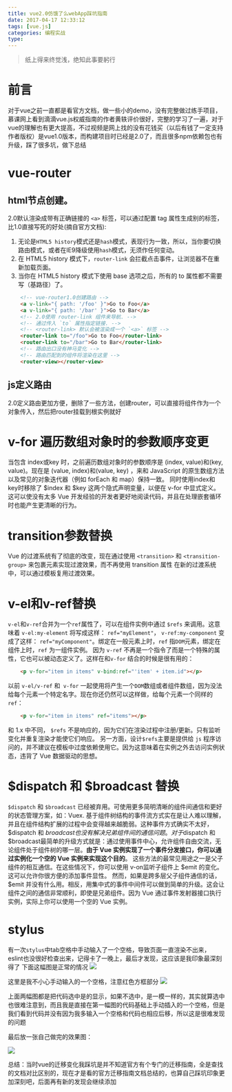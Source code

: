 ```yaml
---
title: vue2.0仿饿了么webApp踩坑指南
date: 2017-04-17 12:33:12
tags: [vue.js]
categories: 编程实战
type:
---
```

>纸上得来终觉浅，绝知此事要躬行

# 前言 #
对于vue之前一直都是看官方文档，做一些小的demo，没有完整做过练手项目，慕课网上看到滴滴vue.js权威指南的作者黄轶评价很好，完整的学习了一遍，对于vue的理解也有更大提高，不过视频是网上找的没有花钱买（以后有钱了一定支持作者版权）是vue1.0版本，而构建项目时已经是2.0了，而且很多npm依赖包也有升级，踩了很多坑，做下总结
#  vue-router #
## html节点创建。 ##
2.0默认渲染成带有正确链接的 `<a>` 标签，可以通过配置 tag 属性生成别的标签，比1.0直接写死的好处(摘自官方文档):

1. 无论是`HTML5 history`模式还是`hash`模式，表现行为一致，所以，当你要切换路由模式，或者在IE9降级使用`hash`模式，无须作任何变动。
2. 在 HTML5 history 模式下，`router-link` 会拦截点击事件，让浏览器不在重新加载页面。
3. 当你在 HTML5 history 模式下使用 base 选项之后，所有的 to 属性都不需要写（基路径）了。

```html
    <!-- vue-router1.0创建路由 -->
    <a v-link="{ path: '/foo' }">Go to Foo</a>
    <a v-link="{ path: '/bar' }">Go to Bar</a>
    <!-- 2.0使用 router-link 组件来导航. -->
    <!-- 通过传入 `to` 属性指定链接. -->
    <!-- <router-link> 默认会被渲染成一个 `<a>` 标签 -->
    <router-link to="/foo">Go to Foo</router-link>
    <router-link to="/bar">Go to Bar</router-link>
    <!-- 路由出口没有神马变化 -->
    <!-- 路由匹配到的组件将渲染在这里 --> 
	<router-view></router-view>
```
## js定义路由 ##
2.0定义路由更加方便，删除了一些方法，创建router，可以直接将组件作为一个对象传入，然后把router挂载到根实例就好
<!--more-->
# v-for 遍历数组对象时的参数顺序变更 #
当包含 index或key 时，之前遍历数组对象时的参数顺序是 (index, value)和(key, value)。现在是 (value, index)和(value, key) ，来和 JavaScript 的原生数组方法以及常见的对象迭代器（例如 forEach 和 map）保持一致。
同时使用index和key时移除了 $index 和 $key 这两个隐式声明变量，以便在 v-for 中显式定义。这可以使没有太多 Vue 开发经验的开发者更好地阅读代码，并且在处理嵌套循环时也能产生更清晰的行为。
# transition参数替换 #
Vue 的过渡系统有了彻底的改变，现在通过使用 `<transition>` 和 `<transition-group>` 来包裹元素实现过渡效果，而不再使用 transition 属性
在新的过渡系统中，可以通过模板复用过渡效果。
# v-el和v-ref替换 #
 `v-el`和`v-ref`合并为一个`ref`属性了，可以在组件实例中通过 `$refs` 来调用。这意味着 `v-el:my-element` 将写成这样： `ref="myElement"`， `v-ref:my-component` 变成了这样： `ref="myComponent"`。绑定在一般元素上时，`ref` 指`DOM`元素，绑定在组件上时，`ref` 为一组件实例。
因为 `v-ref` 不再是一个指令了而是一个特殊的属性，它也可以被动态定义了。这样在和`v-for` 结合的时候是很有用的：
```html
    <p v-for="item in items" v-bind:ref="'item' + item.id"></p>
```
以前 `v-el/v-ref` 和` v-for` 一起使用将产生一个`DOM`数组或者组件数组，因为没法给每个元素一个特定名字。现在你还仍然可以这样做，给每个元素一个同样的`ref`：
```html
    <p v-for="item in items" ref="items"></p>
```
和 1.x 中不同， `$refs` 不是响应的，因为它们在渲染过程中注册/更新。只有监听变化并重复渲染才能使它们响应。
另一方面，设计`$refs`主要是提供给 `js` 程序访问的，并不建议在模板中过度依赖使用它。因为这意味着在实例之外去访问实例状态，违背了 Vue 数据驱动的思想。
# $dispatch 和 $broadcast 替换 #
`$dispatch` 和 `$broadcast` 已经被弃用。可使用更多简明清晰的组件间通信和更好的状态管理方案，如：Vuex.
基于组件树结构的事件流方式实在是让人难以理解，并且在组件结构扩展的过程中会变得越来越脆弱。这种事件方式确实不太好，$dispatch 和 $broadcast 也没有解决兄弟组件间的通信问题。
对于$dispatch 和 $broadcast最简单的升级方式就是：通过使用事件中心，允许组件自由交流，无论组件处于组件树的哪一层。**由于 Vue 实例实现了一个事件分发接口，你可以通过实例化一个空的 Vue 实例来实现这个目的**。
这些方法的最常见用途之一是父子组件的相互通信。在这些情况下，你可以使用 v-on监听子组件上 $emit 的变化。这可以允许你很方便的添加事件显性。
然而，如果是跨多层父子组件通信的话， $emit 并没有什么用。相反，用集中式的事件中间件可以做到简单的升级。这会让组件之间的通信非常顺利，即使是兄弟组件。因为 Vue 通过事件发射器接口执行实例，实际上你可以使用一个空的 Vue 实例。
# stylus #
有一次`stylus`中tab空格中手动输入了一个空格，导致页面一直渲染不出来，eslint也没很好检查出来，记得卡了一晚上，最后才发现，这应该是我印象最深刻得了
下面这幅图是正常的情况
![](http://i.imgur.com/62qCsXA.png)

这里是我不小心手动输入的一个空格，注意红色方框部分
![](http://i.imgur.com/xMX1qcH.png)

上面两幅图都是把代码选中是的显示，如果不选中，是一模一样的，其实就算选中也很难注意到，而且我是直接在第一幅图的代码基础上手动插入的一个空格，但是我们看到代码并没有因为我多输入一个空格和代码也相应后移，所以这是很难发现的问题

最后放一张自己做完的效果图：

![](http://i.imgur.com/Ww7HXAo.png)

总结：当时vue的迁移变化我踩坑是并不知道官方有个专门的迁移指南，全是查找的文档对比区别的，现在才是看的官方迁移指南文档总结的，也算自己踩坑印象更加深刻吧，后面再有新的发现会继续添加